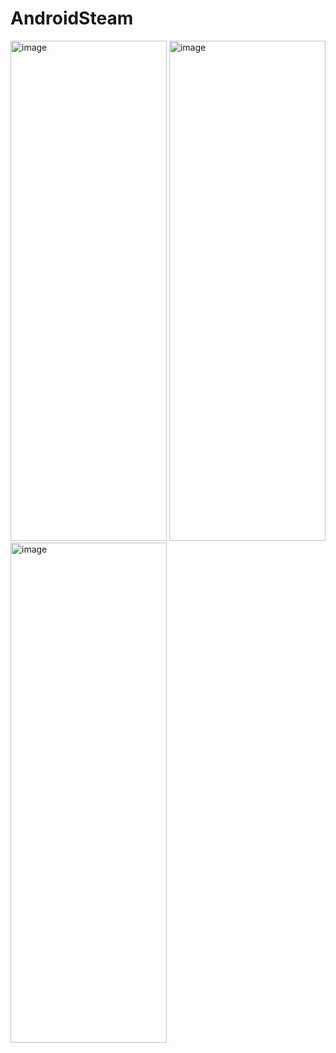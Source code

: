 # AndroidSteam
<img width="250" height="800" alt="image" src="https://github.com/user-attachments/assets/68b8ee50-fd5c-48f1-ba49-1ba791ce855f" />
<img width="250" height="800" alt="image" src="https://github.com/user-attachments/assets/a5c38673-4fbd-4fee-a3ee-ae61ea60ffd5" />
<img width="250" height="800" alt="image" src="https://github.com/user-attachments/assets/f85ca16d-73eb-4352-8be7-00a5dfd73b24" />
